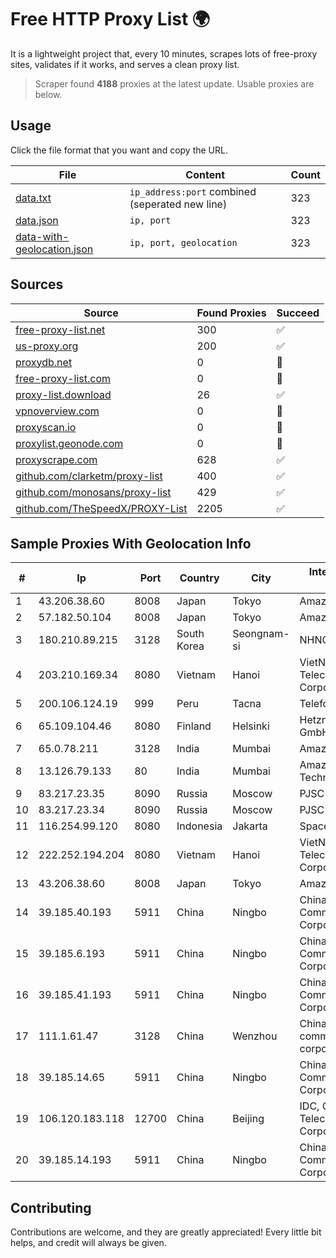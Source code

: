 
# Free HTTP Proxy List 🌍

It is a lightweight project that, every 10 minutes, scrapes lots of free-proxy sites, validates if it works, and serves a clean proxy list.


> Scraper found **4188** proxies at the latest update. Usable proxies are below.

## Usage

Click the file format that you want and copy the URL.


|File|Content|Count|
|----|-------|-----|
|[data.txt](https://raw.githubusercontent.com/themiralay/Proxy-List-World/master/data.txt)|`ip_address:port` combined (seperated new line)|323|
|[data.json](https://raw.githubusercontent.com/themiralay/Proxy-List-World/master/data.json)|`ip, port`|323|
|[data-with-geolocation.json](https://raw.githubusercontent.com/themiralay/Proxy-List-World/master/data-with-geolocation.json)|`ip, port, geolocation`|323|

## Sources

|Source|Found Proxies|Succeed|
|------|-------------|-------|
|[free-proxy-list.net](https://free-proxy-list.net)|300|✅|
|[us-proxy.org](https://www.us-proxy.org)|200|✅|
|[proxydb.net](http://proxydb.net)|0|🚫|
|[free-proxy-list.com](https://free-proxy-list.com/?page=&port=&type%5B%5D=http&type%5B%5D=https&up_time=0&search=Search)|0|🚫|
|[proxy-list.download](https://www.proxy-list.download/HTTP)|26|✅|
|[vpnoverview.com](https://vpnoverview.com/privacy/anonymous-browsing/free-proxy-servers)|0|🚫|
|[proxyscan.io](https://www.proxyscan.io)|0|🚫|
|[proxylist.geonode.com](https://proxylist.geonode.com/api/proxy-list?limit=300&page=1&sort_by=lastChecked&sort_type=desc&protocols=http,https)|0|🚫|
|[proxyscrape.com](https://api.proxyscrape.com/v2/?request=displayproxies&protocol=http&timeout=10000&country=all&ssl=all&anonymity=all)|628|✅|
|[github.com/clarketm/proxy-list](https://raw.githubusercontent.com/clarketm/proxy-list/master/proxy-list-raw.txt)|400|✅|
|[github.com/monosans/proxy-list](https://raw.githubusercontent.com/monosans/proxy-list/main/proxies/http.txt)|429|✅|
|[github.com/TheSpeedX/PROXY-List](https://raw.githubusercontent.com/TheSpeedX/PROXY-List/master/http.txt)|2205|✅|


## Sample Proxies With Geolocation Info

|#|Ip|Port|Country|City|Internet Service Provider|
|-|--|----|-------|----|-------------------------|
|1|43.206.38.60|8008|Japan|Tokyo|Amazon.com, Inc.|
|2|57.182.50.104|8008|Japan|Tokyo|Amazon.com, Inc.|
|3|180.210.89.215|3128|South Korea|Seongnam-si|NHNCLOUD|
|4|203.210.169.34|8080|Vietnam|Hanoi|VietNam Post and Telecom Corporation|
|5|200.106.124.19|999|Peru|Tacna|Telefonica del Peru|
|6|65.109.104.46|8080|Finland|Helsinki|Hetzner Online GmbH|
|7|65.0.78.211|3128|India|Mumbai|Amazon.com|
|8|13.126.79.133|80|India|Mumbai|Amazon Technologies Inc|
|9|83.217.23.35|8090|Russia|Moscow|PJSC Rostelecom|
|10|83.217.23.34|8090|Russia|Moscow|PJSC Rostelecom|
|11|116.254.99.120|8080|Indonesia|Jakarta|SpaceX Starlink|
|12|222.252.194.204|8080|Vietnam|Hanoi|VietNam Post and Telecom Corporation|
|13|43.206.38.60|8008|Japan|Tokyo|Amazon.com, Inc.|
|14|39.185.40.193|5911|China|Ningbo|China Mobile Communications Corporation|
|15|39.185.6.193|5911|China|Ningbo|China Mobile Communications Corporation|
|16|39.185.41.193|5911|China|Ningbo|China Mobile Communications Corporation|
|17|111.1.61.47|3128|China|Wenzhou|China Mobile communications corporation|
|18|39.185.14.65|5911|China|Ningbo|China Mobile Communications Corporation|
|19|106.120.183.118|12700|China|Beijing|IDC, China Telecommunications Corporation|
|20|39.185.14.193|5911|China|Ningbo|China Mobile Communications Corporation|



## Contributing

Contributions are welcome, and they are greatly appreciated! Every
little bit helps, and credit will always be given.

